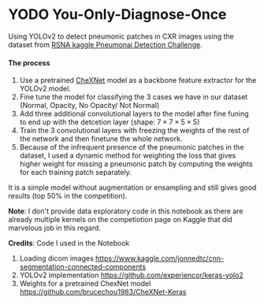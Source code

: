 # YODO You-Only-Diagnose-Once

Using YOLOv2 to detect pneumonic patches in CXR images using the dataset from [RSNA kaggle Pneumonai Detection Challenge](https://www.kaggle.com/c/rsna-pneumonia-detection-challenge).

#### The process
1. Use a pretrained [CheXNet](https://arxiv.org/abs/1711.05225) model as a backbone feature extractor for the YOLOv2 model.
2. Fine tune the model for classifying the 3 cases we have in our dataset (Normal, Opacity, No Opacity/ Not Normal)
3. Add three additional convolutional layers to the model after fine funing to end up with the detcetion layer (shape: $7\times7\times5\times5$)
4. Train the 3 convolutional layers with freezing the weights of the rest of the network and then finetune the whole network.
5. Because of the infrequent presence of the pneumonic patches in the dataset, I used a dynamic method for weighting the loss that gives higher weight for missing a pneumonic patch by computing the weights for each training patch separately. 

It is a simple model without augmentation or ensampling and still gives good results (top 50% in the competition).

**Note**: I don't provide data exploratory code in this notebook as there are already multiple kernels on the competiotion page on Kaggle that did marvelous job in this regard.

**Credits**: Code I used in the Notebook
1. Loading dicom images https://www.kaggle.com/jonnedtc/cnn-segmentation-connected-components
2. YOLOv2 implementation https://github.com/experiencor/keras-yolo2
3. Weights for a pretrained ChexNet model https://github.com/brucechou1983/CheXNet-Keras